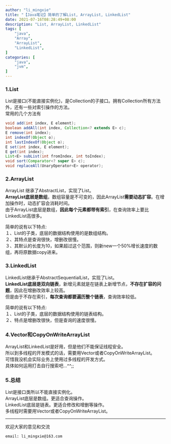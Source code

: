 ```yaml
---
author: "li_mingxie"
title: "【Java笔记】简单的了解List, ArrayList, LinkedList"
date: 2021-07-16T08:28:49+08:00
description: "List, ArrayList, LinkedList"
tags: [
    "java",
    "Array",
    "ArrayList",
    "LinkedList",
]
categories: [
    "java",
    "jvm",
]
---
```




### 1.List

List是接口(不能直接实例化)，是Collection的子接口。拥有Collection所有方法外，还有一些对索引操作的方法。  
常用的几个方法有  

```java
void add(int index, E element);
boolean addAll(int index, Collection<? extends E> c);
E remove(int index);
int indexOf(Object o);
int lastIndexOf(Object o);
E set(int index, E element);
E get(int index);
List<E> subList(int fromIndex, int toIndex);
void sort(Comparator<? super E> c);
void replaceAll(UnaryOperator<E> operator);
```

### 2.ArrayList

ArrayList 继承了AbstractList，实现了List。  
**ArrayList底层是数组**，数组容量是不可变的，因此ArrayList**需要动态扩容**。在增加操作时，动态扩容会消耗时间。  
由于ArrayList底层是数组，**因此每个元素都带有索引**，在查询效率上要比LinkedList高很多。  

简单的说有以下特点:  
１、List的子类，底层的数据结构使用的是数组结构。  
２、其特点是查询很快，增删改很慢。  
３、其默认的长度为10，如果超过这个范围，则新new一个50%增长速度的数组，再将原数据copy进来。  

### 3.LinkedList

LinkedList继承于AbstractSequentialList，实现了List。  
**LinkedList底层是双向链表**，新增元素就是在链表上新增节点，**不存在扩容的问题**，因此在增删改效率上较高。  
但是由于不存在索引，**每次查询都要遍历整个链表**，查询效率较低。  

简单的说有以下特点:  
１、List的子类，底层的数据结构使用的链表结构。  
２、特点是增删改很快，但是查询的速度很慢。  

### 4.Vector和CopyOnWriteArrayList

ArrayList和LinkedList是好用，但是他们不能保证线程安全。  
所以到多线程的开发模式的话，需要用Vector或者CopyOnWriteArrayList。  
可惜我没机会实际业务上使用过多线程的开发方式。  
具体如何运用打击自行搜索吧...^^;;  

### 5.总结

List是接口类所以不能直接实例化。  
ArrayList底层是数组。更适合查询操作。  
LinkedList底层是链表。更适合修改和增删等操作。  
多线程时需要用Vector或者CopyOnWriteArrayList。  

----------------------------------------------
欢迎大家的意见和交流

`email: li_mingxie@163.com`
